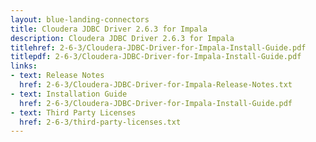 ```yaml
---
layout: blue-landing-connectors
title: Cloudera JDBC Driver 2.6.3 for Impala
description: Cloudera JDBC Driver 2.6.3 for Impala
titlehref: 2-6-3/Cloudera-JDBC-Driver-for-Impala-Install-Guide.pdf
titlepdf: 2-6-3/Cloudera-JDBC-Driver-for-Impala-Install-Guide.pdf
links:
- text: Release Notes
  href: 2-6-3/Cloudera-JDBC-Driver-for-Impala-Release-Notes.txt
- text: Installation Guide
  href: 2-6-3/Cloudera-JDBC-Driver-for-Impala-Install-Guide.pdf
- text: Third Party Licenses
  href: 2-6-3/third-party-licenses.txt
---
```

